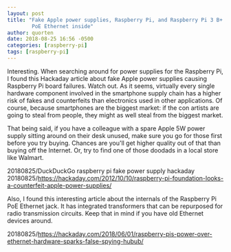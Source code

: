 ```yaml
---
layout: post
title: "Fake Apple power supplies, Raspberry Pi, and Raspberry Pi 3 B+
        PoE Ethernet inside"
author: quorten
date: 2018-08-25 16:56 -0500
categories: [raspberry-pi]
tags: [raspberry-pi]
---
```


Interesting.  When searching around for power supplies for the
Raspberry Pi, I found this Hackaday article about fake Apple power
supplies causing Raspberry Pi board failures.  Watch out.  As it
seems, virtually every single hardware component involved in the
smartphone supply chain has a higher risk of fakes and counterfeits
than electronics used in other applications.  Of course, because
smartphones are the biggest market: if the con artists are going to
steal from people, they might as well steal from the biggest market.

That being said, if you have a colleague with a spare Apple 5W power
supply sitting around on their desk unused, make sure you go for those
first before you try buying.  Chances are you'll get higher quality
out of that than buying off the Internet.  Or, try to find one of
those doodads in a local store like Walmart.

20180825/DuckDuckGo raspberry pi fake power supply hackaday  
20180825/https://hackaday.com/2012/10/10/raspberry-pi-foundation-looks-a-counterfeit-apple-power-supplies/

Also, I found this interesting article about the internals of the
Raspberry Pi PoE Ethernet jack.  It has integrated transformers that
can be repurposed for radio transmission circuits.  Keep that in mind
if you have old Ethernet devices around.

20180825/https://hackaday.com/2018/06/01/raspberry-pis-power-over-ethernet-hardware-sparks-false-spying-hubub/
